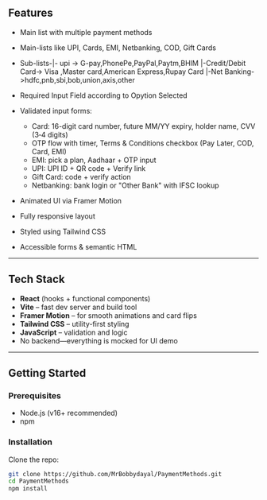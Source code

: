 ## Features

- Main list with multiple payment methods  
- Main-lists like UPI, Cards, EMI, Netbanking, COD, Gift Cards  
- Sub-lists-|- upi -> G-pay,PhonePe,PayPal,Paytm,BHIM
            |-Credit/Debit Card-> Visa ,Master card,American Express,Rupay Card
            |-Net Banking->hdfc,pnb,sbi,bob,union,axis,other

- Required Input Field according to Opytion Selected
- Validated input forms:
  - Card: 16-digit card number, future MM/YY expiry, holder name, CVV (3‑4 digits)
  - OTP flow with timer, Terms & Conditions checkbox (Pay Later, COD, Card, EMI)
  - EMI: pick a plan, Aadhaar + OTP input
  - UPI: UPI ID + QR code + Verify link
  - Gift Card: code + verify action
  - Netbanking: bank login or "Other Bank" with IFSC lookup
- Animated UI via Framer Motion
- Fully responsive layout
- Styled using Tailwind CSS
- Accessible forms & semantic HTML

---

## Tech Stack

- **React** (hooks + functional components)  
- **Vite** – fast dev server and build tool  
- **Framer Motion** – for smooth animations and card flips  
- **Tailwind CSS** – utility-first styling  
- **JavaScript** – validation and logic  
- No backend—everything is mocked for UI demo

---

## Getting Started

### Prerequisites

- Node.js (v16+ recommended)
- npm 

### Installation

Clone the repo:

```bash
git clone https://github.com/MrBobbydayal/PaymentMethods.git
cd PaymentMethods
npm install